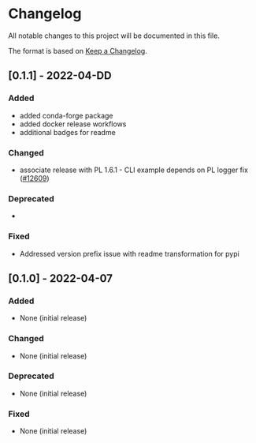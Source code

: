 # Changelog

All notable changes to this project will be documented in this file.

The format is based on [Keep a Changelog](http://keepachangelog.com/en/1.0.0/).

## [0.1.1] - 2022-04-DD

### Added

- added conda-forge package
- added docker release workflows
- additional badges for readme

### Changed

- associate release with PL 1.6.1 - CLI example depends on PL logger fix ([#12609](https://github.com/PyTorchLightning/pytorch-lightning/pull/12609))

### Deprecated

-

### Fixed

- Addressed version prefix issue with readme transformation for pypi


## [0.1.0] - 2022-04-07

### Added

- None (initial release)

### Changed

- None (initial release)

### Deprecated

- None (initial release)

### Fixed

- None (initial release)
